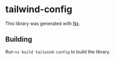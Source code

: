 # tailwind-config

This library was generated with [Nx](https://nx.dev).

## Building

Run `nx build tailwind-config` to build the library.
